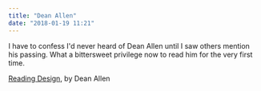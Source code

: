 ```yaml
---
title: "Dean Allen"
date: "2018-01-19 11:21"
---
```


I have to confess I'd never heard of Dean Allen until I saw others mention his passing. What a bittersweet privilege now to read him for the very first time.

[Reading Design](https://alistapart.com/article/readingdesign), by Dean Allen
